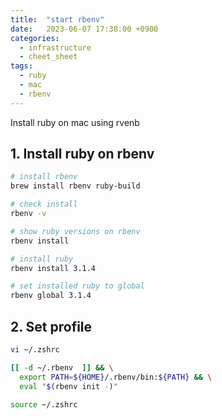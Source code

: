 ```yaml
---
title:  "start rbenv"
date:   2023-06-07 17:38:00 +0900
categories: 
  - infrastructure
  - cheet_sheet
tags: 
  - ruby
  - mac
  - rbenv
---
```


Install ruby on mac using rvenb

## 1. Install ruby on rbenv

```bash
# install rbenv
brew install rbenv ruby-build

# check install
rbenv -v

# show ruby versions on rbenv
rbenv install

# install ruby
rbenv install 3.1.4

# set installed ruby to global
rbenv global 3.1.4
```

## 2. Set profile
```bash
vi ~/.zshrc
```

```bash
[[ -d ~/.rbenv  ]] && \
  export PATH=${HOME}/.rbenv/bin:${PATH} && \
  eval "$(rbenv init -)"
```

```bash
source ~/.zshrc
```